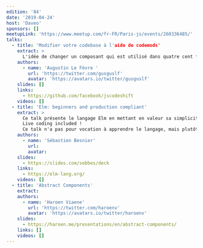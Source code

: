 ```yaml
---
edition: '84'
date: '2019-04-24'
host: 'Daveo'
sponsors: []
meetupLink: 'https://www.meetup.com/fr-FR/Paris-js/events/260336485/'
talks:
  - title: 'Modifier votre codebase à l'aide de codemods'
    extract: >
      L'idée de changer un composant qui est utilisé dans quatre cent fichiers de votre codebase vous angoisse ? Certains cas sont trop complexes pour des regex (et de toute façon, qui sait écrire une regex ?) Vous n'êtes pas des machines. Ça tombe bien, votre PC l'est ! Lors de cette talk, je vais présenter jscodeshift, un outil en CLI permettant d'écrire des transformations de code en manipulant un AST.
    authors:
      - name: 'Augustin Le Fèvre '
        url: 'https://twitter.com/gusguslf'
        avatar: 'https://avatars.io/twitter/gusguslf'
    slides: []
    links:
      - https://github.com/facebook/jscodeshift
    videos: []
  - title: 'Elm: beginners and production compliant'
    extract: >
      Ce talk présente le langage Elm en mettant en valeur sa simplicité de prise en main pour les débutants, la fiabilité des applications écrites en Elm.
      Live coding included !
      Ce talk n'a pas pour vocation à apprendre le langage, mais plutôt montrer son potentiel.
    authors:
      - name: 'Sébastien Besnier'
        url:
        avatar:
    slides:
      - https://slides.com/sebbes/deck
    links:
      - https://elm-lang.org/
    videos: []
  - title: 'Abstract Components'
    extract:
    authors:
      - name: 'Haroen Viaene'
        url: 'https://twitter.com/haroenv'
        avatar: 'https://avatars.io/twitter/haroenv'
    slides:
      - https://haroen.me/presentations/en/abstract-components/
    links: []
    videos: []
---
```

